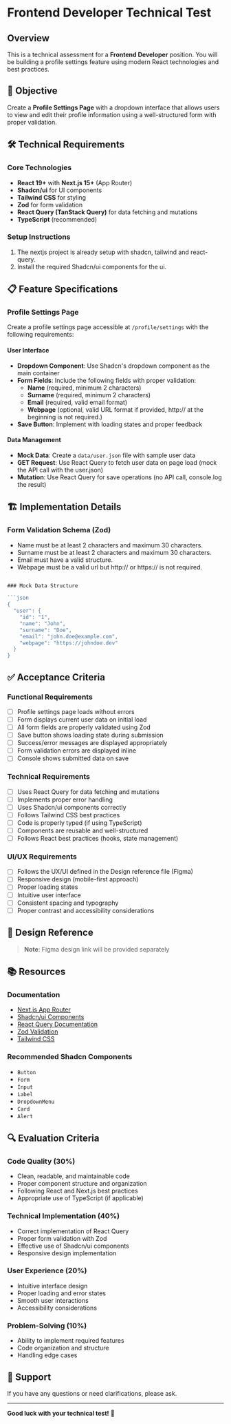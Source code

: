 # Frontend Developer Technical Test

## Overview

This is a technical assessment for a **Frontend Developer** position. You will be building a profile settings feature using modern React technologies and best practices.

## 🎯 Objective

Create a **Profile Settings Page** with a dropdown interface that allows users to view and edit their profile information using a well-structured form with proper validation.

## 🛠 Technical Requirements

### Core Technologies

- **React 19+** with **Next.js 15+** (App Router)
- **Shadcn/ui** for UI components
- **Tailwind CSS** for styling
- **Zod** for form validation
- **React Query (TanStack Query)** for data fetching and mutations
- **TypeScript** (recommended)

### Setup Instructions

1. The nextjs project is already setup with shadcn, tailwind and react-query.
2. Install the required Shadcn/ui components for the ui.

## 📋 Feature Specifications

### Profile Settings Page

Create a profile settings page accessible at `/profile/settings` with the following requirements:

#### User Interface

- **Dropdown Component**: Use Shadcn's dropdown component as the main container
- **Form Fields**: Include the following fields with proper validation:
  - **Name** (required, minimum 2 characters)
  - **Surname** (required, minimum 2 characters)
  - **Email** (required, valid email format)
  - **Webpage** (optional, valid URL format if provided, http:// at the beginning is not required.)
- **Save Button**: Implement with loading states and proper feedback

#### Data Management

- **Mock Data**: Create a `data/user.json` file with sample user data
- **GET Request**: Use React Query to fetch user data on page load (mock the API call with the user.json)
- **Mutation**: Use React Query for save operations (no API call, console.log the result)

## 🏗 Implementation Details

### Form Validation Schema (Zod)

- Name must be at least 2 characters and maximum 30 characters.
- Surname must be at least 2 characters and maximum 30 characters.
- Email must have a valid structure.
- Webpage must be a valid url but http:// or https:// is not required.

````typescript

### Mock Data Structure

```json
{
  "user": {
    "id": "1",
    "name": "John",
    "surname": "Doe",
    "email": "john.doe@example.com",
    "webpage": "https://johndoe.dev"
  }
}
````

## ✅ Acceptance Criteria

### Functional Requirements

- [ ] Profile settings page loads without errors
- [ ] Form displays current user data on initial load
- [ ] All form fields are properly validated using Zod
- [ ] Save button shows loading state during submission
- [ ] Success/error messages are displayed appropriately
- [ ] Form validation errors are displayed inline
- [ ] Console shows submitted data on save

### Technical Requirements

- [ ] Uses React Query for data fetching and mutations
- [ ] Implements proper error handling
- [ ] Uses Shadcn/ui components correctly
- [ ] Follows Tailwind CSS best practices
- [ ] Code is properly typed (if using TypeScript)
- [ ] Components are reusable and well-structured
- [ ] Follows React best practices (hooks, state management)

### UI/UX Requirements

- [ ] Follows the UX/UI defined in the Design reference file (Figma)
- [ ] Responsive design (mobile-first approach)
- [ ] Proper loading states
- [ ] Intuitive user interface
- [ ] Consistent spacing and typography
- [ ] Proper contrast and accessibility considerations

## 🎨 Design Reference

> **Note**: Figma design link will be provided separately

## 📚 Resources

### Documentation

- [Next.js App Router](https://nextjs.org/docs/app)
- [Shadcn/ui Components](https://ui.shadcn.com/)
- [React Query Documentation](https://tanstack.com/query/latest)
- [Zod Validation](https://zod.dev/)
- [Tailwind CSS](https://tailwindcss.com/docs)

### Recommended Shadcn Components

- `Button`
- `Form`
- `Input`
- `Label`
- `DropdownMenu`
- `Card`
- `Alert`

## 🔍 Evaluation Criteria

### Code Quality (30%)

- Clean, readable, and maintainable code
- Proper component structure and organization
- Following React and Next.js best practices
- Appropriate use of TypeScript (if applicable)

### Technical Implementation (40%)

- Correct implementation of React Query
- Proper form validation with Zod
- Effective use of Shadcn/ui components
- Responsive design implementation

### User Experience (20%)

- Intuitive interface design
- Proper loading and error states
- Smooth user interactions
- Accessibility considerations

### Problem-Solving (10%)

- Ability to implement required features
- Code organization and structure
- Handling edge cases

## 🤝 Support

If you have any questions or need clarifications, please ask.

---

**Good luck with your technical test!** 🚀
